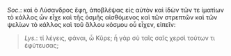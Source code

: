 

*Soc.*: καὶ ὁ Λύσανδρος ἔφη, ἀποβλέψας εἰς αὐτὸν καὶ ἰδὼν τῶν τε ἱματίων τὸ κάλλος ὧν εἶχε καὶ τῆς ὀσμῆς αἰσθόμενος καὶ τῶν στρεπτῶν καὶ τῶν ψελίων τὸ κάλλος καὶ τοῦ ἄλλου κόσμου οὗ εἶχεν, εἰπεῖν:



>  *Lys.*: τί λέγεις, φάναι, ὦ Κῦρε; ἦ γὰρ σὺ ταῖς σαῖς χερσὶ τούτων τι ἐφύτευσας;